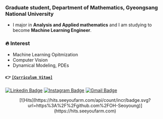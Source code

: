 ### Graduate student, Department of Mathematics, Gyeongsang National University
- I major in **Analysis and Applied mathematics** and I am studying to become **Machine Learning Engineer**.

### 🔥 Interest
- Machine Learning Opitmization
- Computer Vision
- Dynamical Modeling, PDEs

#### 👉 [`[Curriculum Vitae]`](https://drive.google.com/file/d/1G1yaxGtj8IPUl-jNAD5xmzbVTLNKw7Yz/view?usp=sharing)

<!-- [![Tech Blog Badge](http://img.shields.io/badge/-Tech%20blog-black?style=flat-square&logo=github&link=https://zzsza.github.io/)](github.io주소)  -->
[![Linkedin Badge](https://img.shields.io/badge/-LinkedIn-blue?style=flat-square&logo=Linkedin&logoColor=white&link=https://www.linkedin.com/in/seoyoung-oh-309a24200/)](https://www.linkedin.com/in/seoyoung-oh-309a24200/) 
[![Instagram Badge](https://img.shields.io/badge/-Instagram-dd2a7b?style=flat-square&logo=instagram&logoColor=white&link=https://www.instagram.com/grim_540/)](https://www.instagram.com/grim_540/) 
[![Gmail Badge](https://img.shields.io/badge/-Gmail-d14836?style=flat-square&logo=Gmail&logoColor=white&link=mailto:snugyun01@gmail.com)](mailto:osyoung540@gmail.com)
</div>

<div align=center>
[![Hits](https://hits.seeyoufarm.com/api/count/incr/badge.svg?url=https%3A%2F%2Fgithub.com%2FOH-Seoyoung)](https://hits.seeyoufarm.com) 
</div>
